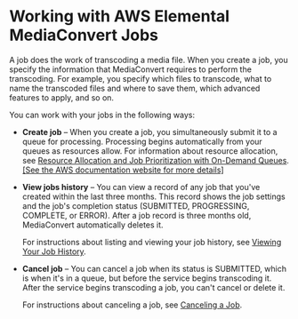 # Working with AWS Elemental MediaConvert Jobs<a name="working-with-jobs"></a>

A job does the work of transcoding a media file\. When you create a job, you specify the information that MediaConvert requires to perform the transcoding\. For example, you specify which files to transcode, what to name the transcoded files and where to save them, which advanced features to apply, and so on\.

You can work with your jobs in the following ways:
+ **Create job** – When you create a job, you simultaneously submit it to a queue for processing\. Processing begins automatically from your queues as resources allow\. For information about resource allocation, see [Resource Allocation and Job Prioritization with On\-Demand Queues](how-queues-work.md#about-resource-allocation-and-job-prioritization)\.     
[\[See the AWS documentation website for more details\]](http://docs.aws.amazon.com/mediaconvert/latest/ug/working-with-jobs.html)
+ **View jobs history** – You can view a record of any job that you've created within the last three months\. This record shows the job settings and the job's completion status \(SUBMITTED, PROGRESSING, COMPLETE, or ERROR\)\. After a job record is three months old, MediaConvert automatically deletes it\.

  For instructions about listing and viewing your job history, see [Viewing Your Job History](viewing-job-history.md)\.
+ **Cancel job** – You can cancel a job when its status is SUBMITTED, which is when it's in a queue, but before the service begins transcoding it\. After the service begins transcoding a job, you can't cancel or delete it\.

  For instructions about canceling a job, see [Canceling a Job](canceling-a-job.md)\.